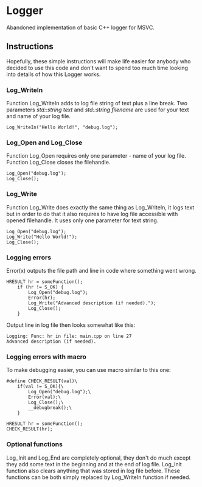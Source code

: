 # Logger

Abandoned implementation of basic C++ logger for MSVC.

## Instructions

Hopefully, these simple instructions will make life easier for anybody who decided to use this code and don't want to spend too much time looking into details of how this Logger works.

### Log_WriteIn

Function Log_WriteIn adds to log file string of text plus a line break. Two parameters *std::string text* and *std::string filename* are used for your text and name of your log file.

```
Log_WriteIn("Hello World!", "debug.log");
```

### Log_Open and Log_Close

Function Log_Open requires only one parameter - name of your log file. Function Log_Close closes the filehandle.

```
Log_Open("debug.log");
Log_Close();
```

### Log_Write

Function Log_Write does exactly the same thing as Log_WriteIn, it logs text but in order to do that it also requires to have log file accessible with opened filehandle. It uses only one parameter for text string.
```
Log_Open("debug.log");
Log_Write("Hello World!");
Log_Close();
```

### Logging errors

Error(x) outputs the file path and line in code where something went wrong.
```
HRESULT hr = someFunction();
	if (hr != S_OK) {
		Log_Open("debug.log");
		Error(hr);
		Log_Write("Advanced description (if needed).");
		Log_Close();
	}
```


Output line in log file then looks somewhat like this:

```
Logging: Func: hr in file: main.cpp on line 27
Advanced description (if needed).
```

### Logging errors with macro

To make debugging easier, you can use macro similar to this one:
```
#define CHECK_RESULT(val)\
	if(val != S_OK){\
		Log_Open("debug.log");\
		Error(val);\
		Log_Close();\
		__debugbreak();\
	}
```
```
HRESULT hr = someFunction();
CHECK_RESULT(hr);
```

### Optional functions

Log_Init and Log_End are completely optional, they don't do much except they add some text in the beginning and at the end of log file. Log_Init function also clears anything that was stored in log file before. These functions can be both simply replaced by Log_WriteIn function if needed.
